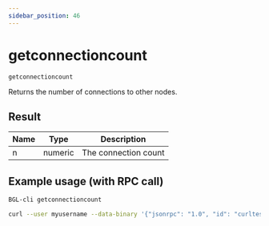 ```yaml
---
sidebar_position: 46
---
```


# getconnectioncount

`getconnectioncount`

Returns the number of connections to other nodes.

## Result

| Name | Type    | Description          |
| ---- | ------- | -------------------- |
| n    | numeric | The connection count |

## Example usage (with RPC call)

```sh
BGL-cli getconnectioncount
```

```sh
curl --user myusername --data-binary '{"jsonrpc": "1.0", "id": "curltest", "method": "getconnectioncount", "params": []}' -H 'content-type: text/plain;' http://127.0.0.1:8334/
```
